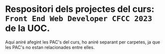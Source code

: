 # Respositori dels projectes del curs: `Front End Web Developer CFCC 2023` de la UOC.

Aquí aniré afegint les PAC's del curs, ho aniré separant per carpetes, ja que les PAC's no estan relacionades entre elles.